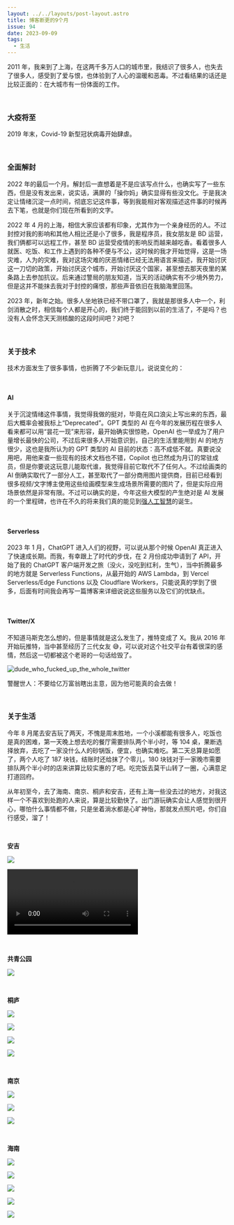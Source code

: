 ```yaml
---
layout: ../../layouts/post-layout.astro
title: 博客断更的9个月
issue: 94
date: 2023-09-09
tags:
  - 生活
---
```


2011 年，我来到了上海，在这两千多万人口的城市里，我结识了很多人，也失去了很多人，感受到了爱与恨，也体验到了人心的温暖和恶毒。不过看结果的话还是比较正面的：在大城市有一份体面的工作。

<br>

### 大疫将至

2019 年末，Covid-19 新型冠状病毒开始肆虐。

<br>

### 全面解封

2022 年的最后一个月。解封后一直想着是不是应该写点什么，也确实写了一些东西，但是没有发出来，说实话，满屏的「操你妈」确实显得有些没文化。于是我决定让情绪沉淀一点时间，彻底忘记这件事，等到我能相对客观描述这件事的时候再去下笔，也就是你们现在所看到的文字。

2022 年 4 月的上海，相信大家应该都有印象，尤其作为一个亲身经历的人。不过封控对我的影响和其他人相比还是小了很多，我是程序员，我女朋友是 BD 运营，我们俩都可以远程工作，甚至 BD 运营受疫情的影响反而越来越吃香。看着很多人就医、吃饭、和工作上遇到的各种不便与不公，这时候的我才开始觉得，这是一场灾难，人为的灾难，我对这场灾难的厌恶情绪已经无法用语言来描述，我开始讨厌这一刀切的政策，开始讨厌这个城市，开始讨厌这个国家，甚至想去那天夜里的某条路上去参加抗议。后来通过警局的朋友知道，当天的活动确实有不少境外势力，但是这并不能抹去我对于封控的痛恨，那些声音依旧在我脑海里回荡。

2023 年，新年之始。很多人坐地铁已经不带口罩了，我就是那很多人中一个，利剑消散之时，相信每个人都是开心的，我们终于能回到以前的生活了，不是吗？也没有人会怀念天天测核酸的这段时间吧？对吧？

<br>

### 关于技术

技术方面发生了很多事情，也折腾了不少新玩意儿，说说变化的：

<br>

#### AI

关于沉淀情绪这件事情，我觉得我做的挺对，毕竟在风口浪尖上写出来的东西，最后大概率会被我标上“Deprecated”。GPT 类型的 AI 在今年的发展历程在很多人看来都可以用“昙花一现”来形容，最开始确实很惊艳，OpenAI 也一举成为了用户量增长最快的公司，不过后来很多人开始意识到，自己的生活里能用到 AI 的地方很少，这也是我所认为的 GPT 类型的 AI 目前的状态：高不成低不就。真要说没用吧，用他来查一些现有的技术文档也不错，Copilot 也已然成为月订的常驻成员，但是你要说这玩意儿能取代谁，我觉得目前它取代不了任何人。不过绘画类的 AI 倒确实取代了一部分人工，甚至取代了一部分商用图片提供商，目前已经看到很多视频/文字博主使用这些绘画模型来生成场景所需要的图片了，但是实际应用场景依然是非常有限。不过可以确实的是，今年这些大模型的产生绝对是 AI 发展的一个里程碑，也许在不久的将来我们真的能见到[强人工智慧](https://zh.wikipedia.org/zh-hans/%E9%80%9A%E7%94%A8%E4%BA%BA%E5%B7%A5%E6%99%BA%E6%85%A7)的诞生。

<br>

#### Serverless

2023 年 1 月，ChatGPT 进入人们的视野，可以说从那个时候 OpenAI 真正进入了快速成长期。而我，有幸跟上了时代的步伐，在 2 月份成功申请到了 API，开始了我的 ChatGPT 客户端开发之旅（没火，没吃到红利，生气），当中折腾最多的地方就是 Serverless Functions，从最开始的 AWS Lambda，到 Vercel Serverless/Edge Functions 以及 Cloudflare Workers，只能说真的学到了很多，后面有时间我会再写一篇博客来详细说说这些服务以及它们的优缺点。

<br>

#### Twitter/X

不知道马斯克怎么想的，但是事情就是这么发生了，推特变成了 X。我从 2016 年开始玩推特，当中甚至经历了三代女友 😅，可以说对这个社交平台有着很深的感情，然后这一切都被这个老哥的一句话给毁了。

![dude_who_fucked_up_the_whole_twitter](https://blog-r2.jw1.dev/dude_who_fucked_up_the_whole_twitter.png)

警醒世人：不要给亿万富翁瞎出主意，因为他可能真的会去做！

<br>

### 关于生活

今年 8 月尾去安吉玩了两天，不愧是周末胜地，一个小溪都能有很多人，吃饭也是真的困难，第一天晚上想去吃的餐厅需要排队两个半小时，等 104 桌，果断选择放弃，去吃了一家没什么人的砂锅饭，便宜，也确实难吃。第二天总算是如愿了，两个人吃了 187 块钱，结账时还给抹了个零儿，180 块钱对于一家晚市需要排队两个半小时的店来讲算比较实惠的了吧。吃完饭去莫干山转了一圈，心满意足打道回府。

从年初至今，去了海南、南京、桐庐和安吉，还有上海一些没去过的地方，对我这样一个不喜欢到处跑的人来说，算是比较勤快了。出门游玩确实会让人感觉到很开心，哪怕什么事情都不做，只是坐着淌水都是心旷神怡，那就发点照片吧，你们自行感受，溜了！

<br>

**安吉**

![](https://blog-r2.jw1.dev/8D77C55B-0C46-492D-A2A9-E97AC93C9C46_1_102_a.jpeg)

![video](https://blog-r2.jw1.dev/IMG_0038.MOV)

<br>

**共青公园**

![](https://blog-r2.jw1.dev/D346658E-84DA-4194-A7B7-D5D3229A4EB6_1_102_a.jpeg)

<br>

**桐庐**

![](https://blog-r2.jw1.dev/CF51A93E-D851-4577-B17C-191C5884E1B5_1_105_c.jpeg)

![](https://blog-r2.jw1.dev/C29D1D71-ABFA-4558-9961-33AAFA349378_1_105_c.jpeg)

![](https://blog-r2.jw1.dev/04D2537F-4625-44DA-8739-F7F7434A4FC9_1_105_c.jpeg)

![](https://blog-r2.jw1.dev/0C6DFF1A-063B-498A-AAE3-6C41795CD3A6_1_105_c.jpeg)

<br>

**南京**

![](https://blog-r2.jw1.dev/47511802-2A62-482C-A886-BF92DDC9E6EC_1_105_c.jpeg)

![](https://blog-r2.jw1.dev/86D7C905-D04A-4B4B-B85C-2B4C7B18F4F6_1_105_c.jpeg)

![](https://blog-r2.jw1.dev/3E7B688C-A0AA-43A6-99E3-54067FFA4BFE_1_105_c.jpeg)

<br>

**海南**

![](https://blog-r2.jw1.dev/82CBB092-7775-4A4E-8FDA-A8DDF0491CC3_1_105_c.jpeg)

![](https://blog-r2.jw1.dev/3C0A2629-05B2-4104-BBE2-6AACDE7FF986_1_105_c.jpeg)

![](https://blog-r2.jw1.dev/18080790-FEAA-4A4F-92E4-36665D1954FA_1_105_c.jpeg)

![](https://blog-r2.jw1.dev/D7153CD4-0A42-4FD0-8C80-CF77B2EFB4F2_1_105_c.jpeg)

![](https://blog-r2.jw1.dev/E82E28A0-4E1E-4E05-BBEE-AE39CE961256_1_105_c.jpeg)
